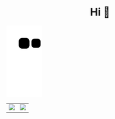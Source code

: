<h1 style="text-align: center">Hi 👋</h1>

![Contribution Snake](https://github.com/mdahlke/mdahlke/blob/output/github-contribution-grid-snake.svg)

<table>
    <tr>
        <td width="50%">
            <img width="100%" src="http://github-readme-streak-stats.herokuapp.com?user=mdahlke&hide_border=true&stroke=9900b8&fire=9900b8&dates=d496fa&sideLabels=d496fa&currStreakLabel=9900b8&currStreakNum=007db8&ring=5000b8&sideNums=007db8">
        </td>
        <td width="50%">
            <img width="100%" src="https://github-readme-stats.vercel.app/api?username=mdahlke&hide_border=true&hide=stars&text_color=9900b8&icon_color=9900b8&title_color=007db8&include_all_commits=true&count_private=true&show_icon=true">
        </td>
    </tr>
</table>

<!--
**mdahlke/mdahlke** is a ✨ _special_ ✨ repository because its `README.md` (this file) appears on your GitHub profile.

Here are some ideas to get you started:

- 🔭 I’m currently working on ...
- 🌱 I’m currently learning ...
- 👯 I’m looking to collaborate on ...
- 🤔 I’m looking for help with ...
- 💬 Ask me about ...
- 📫 How to reach me: ...
- 😄 Pronouns: ...
- ⚡ Fun fact: ...
-->
